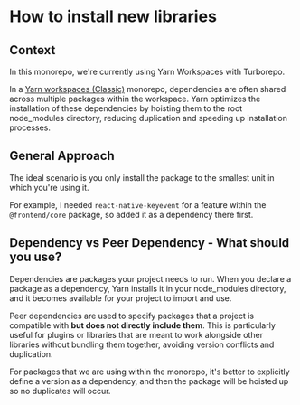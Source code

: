 # How to install new libraries

## Context

In this monorepo, we're currently using Yarn Workspaces with Turborepo.

In a [Yarn workspaces (Classic)](https://classic.yarnpkg.com/lang/en/) monorepo, dependencies are often shared across multiple packages within the workspace. Yarn optimizes the installation of these dependencies by hoisting them to the root node_modules directory, reducing duplication and speeding up installation processes.

## General Approach

The ideal scenario is you only install the package to the smallest unit in which you're using it.

For example, I needed `react-native-keyevent` for a feature within the `@frontend/core` package, so added it as a dependency there first.

## Dependency vs Peer Dependency - What should you use?

Dependencies are packages your project needs to run. When you declare a package as a dependency, Yarn installs it in your node_modules directory, and it becomes available for your project to import and use.

Peer dependencies are used to specify packages that a project is compatible with **but does not directly include them**. This is particularly useful for plugins or libraries that are meant to work alongside other libraries without bundling them together, avoiding version conflicts and duplication.

For packages that we are using within the monorepo, it's better to explicitly define a version as a dependency, and then the package will be hoisted up so no duplicates will occur.
